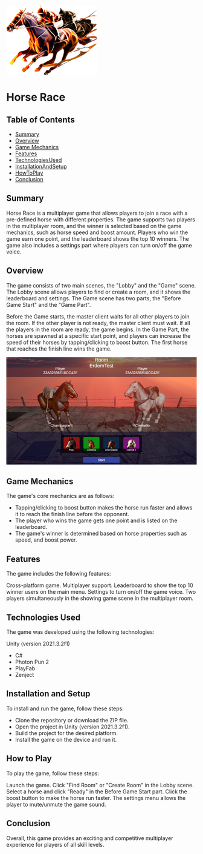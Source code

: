 ![Game Logo](Screenshots/game-logo.png)

# Horse Race

## Table of Contents
- [Summary](#summary)
- [Overview](#overview)
- [Game Mechanics](#gamemechanics)
- [Features](#features)
- [TechnologiesUsed](#technologiesused)
- [InstallationAndSetup](#installationandsetup)
- [HowToPlay](#howtoplay)
- [Conclusion](#conclusion)

## Summary
Horse Race is a multiplayer game that allows players to join a race with a pre-defined horse with different properties. The game supports two players in the multiplayer room, and the winner is selected based on the game mechanics, such as horse speed and boost amount. Players who win the game earn one point, and the leaderboard shows the top 10 winners. The game also includes a settings part where players can turn on/off the game voice.

## Overview
The game consists of two main scenes, the "Lobby" and the "Game" scene. The Lobby scene allows players to find or create a room, and it shows the leaderboard and settings. The Game scene has two parts, the "Before Game Start" and the "Game Part".

Before the Game starts, the master client waits for all other players to join the room. If the other player is not ready, the master client must wait. If all the players in the room are ready, the game begins. In the Game Part, the horses are spawned at a specific start point, and players can increase the speed of their horses by tapping/clicking to boost button. The first horse that reaches the finish line wins the game.

![Gameplay](Screenshots/gameplay.png)

## Game Mechanics
The game's core mechanics are as follows:

- Tapping/clicking to boost button makes the horse run faster and allows it to reach the finish line before the opponent.
- The player who wins the game gets one point and is listed on the leaderboard.
- The game's winner is determined based on horse properties such as speed, and boost power.

## Features
The game includes the following features:

Cross-platform game.
Multiplayer support.
Leaderboard to show the top 10 winner users on the main menu.
Settings to turn on/off the game voice.
Two players simultaneously in the showing game scene in the multiplayer room.

## Technologies Used
The game was developed using the following technologies:

Unity (version 2021.3.2f1)
- C#
- Photon Pun 2
- PlayFab
- Zenject

## Installation and Setup
To install and run the game, follow these steps:

- Clone the repository or download the ZIP file.
- Open the project in Unity (version 2021.3.2f1).
- Build the project for the desired platform.
- Install the game on the device and run it.

## How to Play
To play the game, follow these steps:

Launch the game.
Click "Find Room" or "Create Room" in the Lobby scene.
Select a horse and click "Ready" in the Before Game Start part.
Click the boost button to make the horse run faster.
The settings menu allows the player to mute/unmute the game sound.

## Conclusion
Overall, this game provides an exciting and competitive multiplayer experience for players of all skill levels.